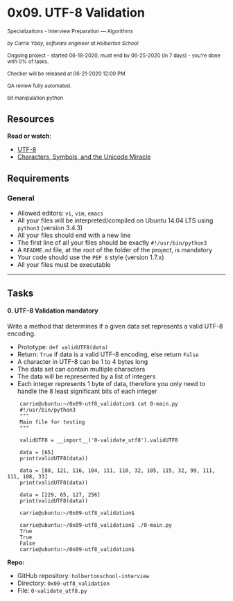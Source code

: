 # 0x09\. UTF-8 Validation

<small>Specializations - Interview Preparation ― Algorithms</small>

_<small>by Carrie Ybay, software engineer at Holberton School</small>_

<small>Ongoing project - started 06-18-2020, must end by 06-25-2020 (in 7 days) - you're done with <span id="student_task_done_percentage">0</span>% of tasks.</small>

<small>Checker will be released at 06-21-2020 12:00 PM</small>

<small>QA review fully automated.</small>

<small><span class="badge badge-tag">bit manipulation</span> <span class="badge badge-tag">python</span></small>

<article id="description" class="gap formatted-content">

## Resources

**Read or watch**:

*   [UTF-8](/rltoken/qVyzvKu0K89D0Aiz2Ssvgw "UTF-8")
*   [Characters, Symbols, and the Unicode Miracle](/rltoken/fZDmbf_oigBn5Ziy7ai0pg "Characters, Symbols, and the Unicode Miracle")

## Requirements

### General

*   Allowed editors: `vi`, `vim`, `emacs`
*   All your files will be interpreted/compiled on Ubuntu 14.04 LTS using `python3` (version 3.4.3)
*   All your files should end with a new line
*   The first line of all your files should be exactly `#!/usr/bin/python3`
*   A `README.md` file, at the root of the folder of the project, is mandatory
*   Your code should use the `PEP 8` style (version 1.7.x)
*   All your files must be executable


* * *

## Tasks



#### 0\. UTF-8 Validation <span class="alert alert-warning mandatory-optional">mandatory</span>

Write a method that determines if a given data set represents a valid UTF-8 encoding.

*   Prototype: `def validUTF8(data)`
*   Return: `True` if data is a valid UTF-8 encoding, else return `False`
*   A character in UTF-8 can be 1 to 4 bytes long
*   The data set can contain multiple characters
*   The data will be represented by a list of integers
*   Each integer represents 1 byte of data, therefore you only need to handle the 8 least significant bits of each integer
```
    carrie@ubuntu:~/0x09-utf8_validation$ cat 0-main.py
    #!/usr/bin/python3
    """
    Main file for testing
    """

    validUTF8 = __import__('0-validate_utf8').validUTF8

    data = [65]
    print(validUTF8(data))

    data = [80, 121, 116, 104, 111, 110, 32, 105, 115, 32, 99, 111, 111, 108, 33]
    print(validUTF8(data))

    data = [229, 65, 127, 256]
    print(validUTF8(data))

    carrie@ubuntu:~/0x09-utf8_validation$

    carrie@ubuntu:~/0x09-utf8_validation$ ./0-main.py
    True
    True
    False
    carrie@ubuntu:~/0x09-utf8_validation$
```
**Repo:**

*   GitHub repository: `holbertonschool-interview`
*   Directory: `0x09-utf8_validation`
*   File: `0-validate_utf8.py`
